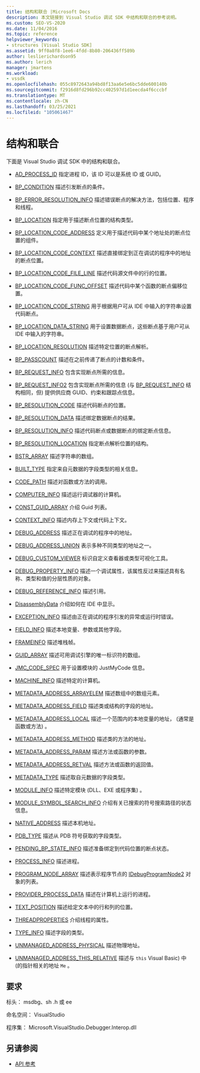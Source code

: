 ```yaml
---
title: 结构和联合 |Microsoft Docs
description: 本文链接到 Visual Studio 调试 SDK 中结构和联合的参考说明。
ms.custom: SEO-VS-2020
ms.date: 11/04/2016
ms.topic: reference
helpviewer_keywords:
- structures [Visual Studio SDK]
ms.assetid: 9ff0a8f8-1ee6-4fdd-8b80-206436ff589b
author: leslierichardson95
ms.author: lerich
manager: jmartens
ms.workload:
- vssdk
ms.openlocfilehash: 055c8972643a94bd8f13aa6e5e6bc5dde600140b
ms.sourcegitcommit: f2916d8fd296b92cc402597d1d1eecda4f6cccbf
ms.translationtype: MT
ms.contentlocale: zh-CN
ms.lasthandoff: 03/25/2021
ms.locfileid: "105061467"
---
```

# <a name="structures-and-unions"></a>结构和联合
下面是 Visual Studio 调试 SDK 中的结构和联合。

- [AD_PROCESS_ID](../../../extensibility/debugger/reference/ad-process-id.md) 指定进程 ID，该 ID 可以是系统 ID 或 GUID。

- [BP_CONDITION](../../../extensibility/debugger/reference/bp-condition.md) 描述引发断点的条件。

- [BP_ERROR_RESOLUTION_INFO](../../../extensibility/debugger/reference/bp-error-resolution-info.md) 描述错误断点的解决方法，包括位置、程序和线程。

- [BP_LOCATION](../../../extensibility/debugger/reference/bp-location.md) 指定用于描述断点位置的结构类型。

- [BP_LOCATION_CODE_ADDRESS](../../../extensibility/debugger/reference/bp-location-code-address.md) 定义用于描述代码中某个地址处的断点位置的组件。

- [BP_LOCATION_CODE_CONTEXT](../../../extensibility/debugger/reference/bp-location-code-context.md) 描述直接绑定到正在调试的程序中的地址的断点位置。

- [BP_LOCATION_CODE_FILE_LINE](../../../extensibility/debugger/reference/bp-location-code-file-line.md) 描述代码源文件中的行的位置。

- [BP_LOCATION_CODE_FUNC_OFFSET](../../../extensibility/debugger/reference/bp-location-code-func-offset.md) 描述代码中某个函数的断点偏移位置。

- [BP_LOCATION_CODE_STRING](../../../extensibility/debugger/reference/bp-location-code-string.md) 用于根据用户可从 IDE 中输入的字符串设置代码断点。

- [BP_LOCATION_DATA_STRING](../../../extensibility/debugger/reference/bp-location-data-string.md) 用于设置数据断点，这些断点基于用户可从 IDE 中输入的字符串。

- [BP_LOCATION_RESOLUTION](../../../extensibility/debugger/reference/bp-location-resolution.md) 描述特定位置的断点解析。

- [BP_PASSCOUNT](../../../extensibility/debugger/reference/bp-passcount.md) 描述在之前传递了断点的计数和条件。

- [BP_REQUEST_INFO](../../../extensibility/debugger/reference/bp-request-info.md) 包含实现断点所需的信息。

- [BP_REQUEST_INFO2](../../../extensibility/debugger/reference/bp-request-info2.md) 包含实现断点所需的信息 (与 [BP_REQUEST_INFO](../../../extensibility/debugger/reference/bp-request-info.md) 结构相同，但) 提供供应商 GUID、约束和跟踪点信息。

- [BP_RESOLUTION_CODE](../../../extensibility/debugger/reference/bp-resolution-code.md) 描述代码断点的位置。

- [BP_RESOLUTION_DATA](../../../extensibility/debugger/reference/bp-resolution-data.md) 描述绑定数据断点的结果。

- [BP_RESOLUTION_INFO](../../../extensibility/debugger/reference/bp-resolution-info.md) 描述代码断点或数据断点的绑定断点信息。

- [BP_RESOLUTION_LOCATION](../../../extensibility/debugger/reference/bp-resolution-location.md) 指定断点解析位置的结构。

- [BSTR_ARRAY](../../../extensibility/debugger/reference/bstr-array.md) 描述字符串的数组。

- [BUILT_TYPE](../../../extensibility/debugger/reference/built-type.md) 指定来自元数据的字段类型的相关信息。

- [CODE_PATH](../../../extensibility/debugger/reference/code-path.md) 描述对函数或方法的调用。

- [COMPUTER_INFO](../../../extensibility/debugger/reference/computer-info.md) 描述运行调试器的计算机。

- [CONST_GUID_ARRAY](../../../extensibility/debugger/reference/const-guid-array.md) 介绍 Guid 列表。

- [CONTEXT_INFO](../../../extensibility/debugger/reference/context-info.md) 描述内存上下文或代码上下文。

- [DEBUG_ADDRESS](../../../extensibility/debugger/reference/debug-address.md) 描述正在调试的程序中的地址。

- [DEBUG_ADDRESS_UNION](../../../extensibility/debugger/reference/debug-address-union.md) 表示多种不同类型的地址之一。

- [DEBUG_CUSTOM_VIEWER](../../../extensibility/debugger/reference/debug-custom-viewer.md) 标识自定义查看器或类型可视化工具。

- [DEBUG_PROPERTY_INFO](../../../extensibility/debugger/reference/debug-property-info.md) 描述一个调试属性，该属性反过来描述具有名称、类型和值的分层性质的对象。

- [DEBUG_REFERENCE_INFO](../../../extensibility/debugger/reference/debug-reference-info.md) 描述引用。

- [DisassemblyData](../../../extensibility/debugger/reference/disassemblydata.md) 介绍如何在 IDE 中显示。

- [EXCEPTION_INFO](../../../extensibility/debugger/reference/exception-info.md) 描述由正在调试的程序引发的异常或运行时错误。

- [FIELD_INFO](../../../extensibility/debugger/reference/field-info.md) 描述本地变量、参数或其他字段。

- [FRAMEINFO](../../../extensibility/debugger/reference/frameinfo.md) 描述堆栈帧。

- [GUID_ARRAY](../../../extensibility/debugger/reference/guid-array.md) 描述可用调试引擎的唯一标识符的数组。

- [JMC_CODE_SPEC](../../../extensibility/debugger/reference/jmc-code-spec.md) 用于设置模块的 JustMyCode 信息。

- [MACHINE_INFO](../../../extensibility/debugger/reference/machine-info.md) 描述特定的计算机。

- [METADATA_ADDRESS_ARRAYELEM](../../../extensibility/debugger/reference/metadata-address-arrayelem.md) 描述数组中的数组元素。

- [METADATA_ADDRESS_FIELD](../../../extensibility/debugger/reference/metadata-address-field.md) 描述类或结构的字段的地址。

- [METADATA_ADDRESS_LOCAL](../../../extensibility/debugger/reference/metadata-address-local.md) 描述一个范围内的本地变量的地址， (通常是函数或方法) 。

- [METADATA_ADDRESS_METHOD](../../../extensibility/debugger/reference/metadata-address-method.md) 描述类的方法的地址。

- [METADATA_ADDRESS_PARAM](../../../extensibility/debugger/reference/metadata-address-param.md) 描述方法或函数的参数。

- [METADATA_ADDRESS_RETVAL](../../../extensibility/debugger/reference/metadata-address-retval.md) 描述方法或函数的返回值。

- [METADATA_TYPE](../../../extensibility/debugger/reference/metadata-type.md) 描述取自元数据的字段类型。

- [MODULE_INFO](../../../extensibility/debugger/reference/module-info.md) 描述特定模块 (DLL、EXE 或程序集) 。

- [MODULE_SYMBOL_SEARCH_INFO](../../../extensibility/debugger/reference/module-symbol-search-info.md) 介绍有关已搜索的符号搜索路径的状态信息。

- [NATIVE_ADDRESS](../../../extensibility/debugger/reference/native-address.md) 描述本机地址。

- [PDB_TYPE](../../../extensibility/debugger/reference/pdb-type.md) 描述从 PDB 符号获取的字段类型。

- [PENDING_BP_STATE_INFO](../../../extensibility/debugger/reference/pending-bp-state-info.md) 描述准备绑定到代码位置的断点状态。

- [PROCESS_INFO](../../../extensibility/debugger/reference/process-info.md) 描述进程。

- [PROGRAM_NODE_ARRAY](../../../extensibility/debugger/reference/program-node-array.md) 描述表示程序节点的 [IDebugProgramNode2](../../../extensibility/debugger/reference/idebugprogramnode2.md) 对象的列表。

- [PROVIDER_PROCESS_DATA](../../../extensibility/debugger/reference/provider-process-data.md) 描述在计算机上运行的进程。

- [TEXT_POSITION](../../../extensibility/debugger/reference/text-position.md) 描述给定文本中的行和列的位置。

- [THREADPROPERTIES](../../../extensibility/debugger/reference/threadproperties.md) 介绍线程的属性。

- [TYPE_INFO](../../../extensibility/debugger/reference/type-info.md) 描述字段的类型。

- [UNMANAGED_ADDRESS_PHYSICAL](../../../extensibility/debugger/reference/unmanaged-address-physical.md) 描述物理地址。

- [UNMANAGED_ADDRESS_THIS_RELATIVE](../../../extensibility/debugger/reference/unmanaged-address-this-relative.md) 描述与 `this` Visual Basic) 中 (的指针相关的地址 `Me` 。

## <a name="requirements"></a>要求
 标头： msdbg、sh .h 或 ee

 命名空间： VisualStudio

 程序集： Microsoft.VisualStudio.Debugger.Interop.dll

## <a name="see-also"></a>另请参阅
- [API 参考](../../../extensibility/debugger/reference/api-reference-visual-studio-debugging.md)
